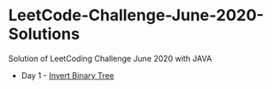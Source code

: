 # LeetCode-Challenge-June-2020-Solutions
Solution of LeetCoding Challenge June 2020 with JAVA
* Day 1 - [Invert Binary Tree](https://github.com/WangYuw/LeetCoding-Challenge-June-2020/blob/master/Day-01-Invert-Binary-Tree/Solution.java)
